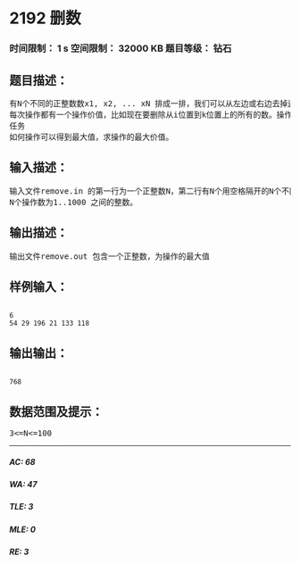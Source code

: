 # 2192 删数   
### 时间限制： 1 s     空间限制： 32000 KB     题目等级： 钻石  
## 题目描述：  

<pre>
有N个不同的正整数数x1, x2, ... xN 排成一排，我们可以从左边或右边去掉连续的i个数（只能从两边删除数），1<=i<=n，剩下N-i个数，再把剩下的数按以上操作处理，直到所有的数都被删除为止。  
每次操作都有一个操作价值，比如现在要删除从i位置到k位置上的所有的数。操作价值为|xi – xk|*(k-i+1)，如果只去掉一个数，操作价值为这个数的值。  
任务  
如何操作可以得到最大值，求操作的最大价值。
</pre>
  
  
## 输入描述：  

<pre>
输入文件remove.in 的第一行为一个正整数N，第二行有N个用空格隔开的N个不同的正整数。  
N个操作数为1..1000 之间的整数。
</pre>
  
  
## 输出描述：  

<pre>
输出文件remove.out 包含一个正整数，为操作的最大值
</pre>
  
  
## 样例输入：  

<pre><code>
6  
54 29 196 21 133 118
</code></pre>
  
  
## 输出输出：  

<pre><code>
768
</code></pre>
  
  
## 数据范围及提示：  

<pre>
3<=N<=100
</pre>
  
  
***  

##### AC: 68  
##### WA: 47  
##### TLE: 3  
##### MLE: 0  
##### RE: 3  

